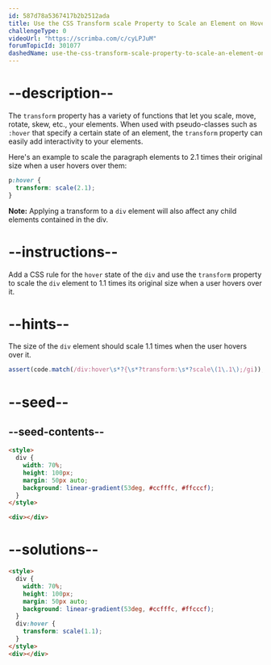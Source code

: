 ```yaml
---
id: 587d78a5367417b2b2512ada
title: Use the CSS Transform scale Property to Scale an Element on Hover
challengeType: 0
videoUrl: "https://scrimba.com/c/cyLPJuM"
forumTopicId: 301077
dashedName: use-the-css-transform-scale-property-to-scale-an-element-on-hover
---
```


# --description--

The `transform` property has a variety of functions that let you scale, move, rotate, skew, etc., your elements. When used with pseudo-classes such as `:hover` that specify a certain state of an element, the `transform` property can easily add interactivity to your elements.

Here's an example to scale the paragraph elements to 2.1 times their original size when a user hovers over them:

```css
p:hover {
  transform: scale(2.1);
}
```

**Note:** Applying a transform to a `div` element will also affect any child elements contained in the div.

# --instructions--

Add a CSS rule for the `hover` state of the `div` and use the `transform` property to scale the `div` element to 1.1 times its original size when a user hovers over it.

# --hints--

The size of the `div` element should scale 1.1 times when the user hovers over it.

```js
assert(code.match(/div:hover\s*?{\s*?transform:\s*?scale\(1\.1\);/gi));
```

# --seed--

## --seed-contents--

```html
<style>
  div {
    width: 70%;
    height: 100px;
    margin: 50px auto;
    background: linear-gradient(53deg, #ccfffc, #ffcccf);
  }
</style>

<div></div>
```

# --solutions--

```html
<style>
  div {
    width: 70%;
    height: 100px;
    margin: 50px auto;
    background: linear-gradient(53deg, #ccfffc, #ffcccf);
  }
  div:hover {
    transform: scale(1.1);
  }
</style>
<div></div>
```
